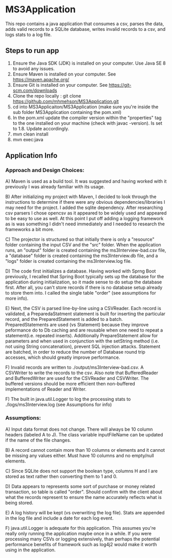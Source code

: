 # MS3Application
This repo contains a java application that consumes a csv, parses the data, adds valid records to a SQLite database, writes invalid records to a csv, and logs stats to a log file.

## Steps to run app
1)  Ensure the Java SDK (JDK) is installed on your computer. Use Java SE 8 to avoid any issues.
2)  Ensure Maven is installed on your computer. See https://maven.apache.org/
3)  Ensure Git is installed on your computer. See https://git-scm.com/downloads
4)  Clone the repo locally : git clone https://github.com/mhmehson/MS3Application.git
5)  cd into MS3Applicaiton/MS3Application (make sure you're inside the sub folder MS3Application containing the pom.xml)
6)  In the pom.xml update the compiler version within the "properties" tag to the one installed on your machine (check with       javac -version). Is set to 1.8. Update accordingly.
7)  mvn clean install
8)  mvn exec:java

## Application Info

### Approach and Design Choices:

A) Maven is used as a build tool. It was suggested and having worked with it previously I was already familiar with its usage.

B) After initializing my project with Maven, I decided to look through the instructions to determine if there were any obvious dependencies/libraries I may need for the project. I added the sqlite dependency. After researching csv parsers I chose opencsv as it appeared to be widely used and appeared to be easy to use as well. At this point I put off adding a logging framework as is was something I didn't need immediately and I needed to research the frameworks a bit more.

C) The projector is structured so that initially there is only a "resource" folder containing the input CSV and the "src" folder. When the application runs, an "output" folder is created containing the ms3Interview-bad.csv file, a "database" folder is created containing the ms3Interview.db file, and a "logs" folder is created containing the ms3Interview.log file. 

D) The code first initializes a database. Having worked with Sprng Boot previously, I recalled that Spring Boot typically sets up the database for the application during initialization, so it made sense to do setup the database first. After all, you can't store records if there is no database setup already to store them into. I called the single table "order" (see assumptions for more info).

E) Next, the CSV is parsed line-by-line using a CSVReader. Each record is validated, a PreparedaStatment statement is built for inserting the particular record, and the PreparedStatement is added to a batch. PreparedStatements are used (vs Statement) because they improve peformance do to Db caching and are reusable when one need to repeat a statement(i.e. repeated inserts). Additionally PrepareStatement allow for parameters and when used in conjunction with the setString method (i.e. not using String concatenation), prevent SQL injection attacks. Statement are batched, in order to reduce the number of Database round trip accesses, which should greatly improve performance.

F) Invalid records are written to ./output/ms3Interview-bad.csv. A CSVWriter to write the records to the csv. Also note that BufferedReader and BufferedWriter are used for the CSVReader and CSVWriter. The buffered versions should be more efficient then non-buffered implementations of Reader and Writer.

F) The built in java.util.Logger to log the processing stats to ./logs/ms3Interview.log (see Assumptions for info)

### Assumptions:

A) Input data format does not change. There will always be 10 column headers (labeled A to J). The class variable inputFileName can be updated if the name of the file changes.

B) A record cannot contain more than 10 columns or elements and it cannot be missing any values either. Must have 10 columns and no empty/null elements. 

C) Since SQLite does not support the boolean type, columns H and I are stored as text rather then converting them to 1 and 0.

D) Data appears to represents some sort of purchase or money related transaction, so table is called "order". Should confirm with the client about what the records represent to ensure the name accurately reflects what is being stored.

E) A log history will be kept (vs overwriting the log file). Stats are appended in the log file and include a date for each log event.

F) java.util.Logger is adequate for this application. This assumes you're really only running the application maybe once in a while. If you were processing many CSVs or logging extensively, than perhaps the potential performance benefits of framework such as log4j2 would make it worth using in the application.














  
